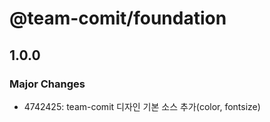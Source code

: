 # @team-comit/foundation

## 1.0.0

### Major Changes

- 4742425: team-comit 디자인 기본 소스 추가(color, fontsize)

